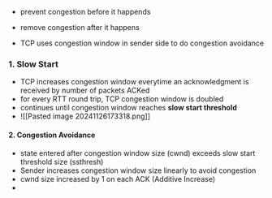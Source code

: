 - prevent congestion before it happends
- remove congestion after it happens

- TCP uses congestion window in sender side to do congestion avoidance

### 1. Slow Start
- TCP increases congestion window everytime an acknowledgment is received by number of packets ACKed
- for every RTT round trip, TCP congestion window is doubled
- continues until congestion window reaches **slow start threshold** 
- ![[Pasted image 20241126173318.png]]
#### 2. Congestion Avoidance
- state entered after congestion window size (cwnd) exceeds slow start threshold size (ssthresh) 
- Sender increases congestion window size linearly to avoid congestion
- cwnd size increased by 1 on each ACK (Additive Increase)
- 
